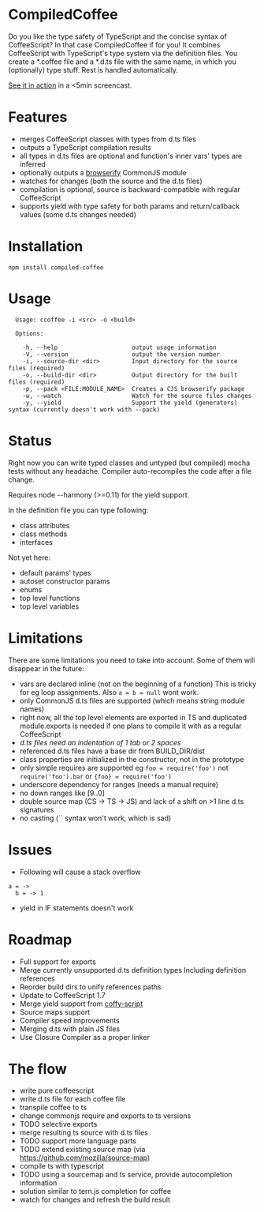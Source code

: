 # CompiledCoffee

Do you like the type safety of TypeScript and the concise syntax of 
CoffeeScript? In that case CompiledCoffee if for you! It combines CoffeeScript 
with TypeScript's type system via the definition files. You create a *.coffee 
file and a *.d.ts file with the same name, in which you (optionally) type 
stuff. Rest is handled automatically.

[See it in action](http://www.youtube.com/watch?v=aj4V8TVbjP0) in a <5min 
screencast.

# Features

- merges CoffeeScript classes with types from d.ts files
- outputs a TypeScript compilation results
- all types in d.ts files are optional and function's inner vars' types are
 inferred
- optionally outputs a [browserify](https://github.com/substack/node-browserify) 
 CommonJS module
- watches for changes (both the source and the d.ts files)
- compilation is optional, source is backward-compatible with regular 
 CoffeeScript
- supports yield with type safety for both params and return/callback values 
 (some d.ts changes needed)

# Installation

```
npm install compiled-coffee
```

# Usage

```
  Usage: ccoffee -i <src> -o <build>

  Options:

    -h, --help                     output usage information
    -V, --version                  output the version number
    -i, --source-dir <dir>         Input directory for the source files (required)
    -o, --build-dir <dir>          Output directory for the built files (required)
    -p, --pack <FILE:MODULE_NAME>  Creates a CJS browserify package
    -w, --watch                    Watch for the source files changes
    -y, --yield                    Support the yield (generators) syntax (currently doesn't work with --pack)
```

# Status

Right now you can write typed classes and untyped (but compiled) mocha tests
without any headache. Compiler auto-recompiles the code after a file change.

Requires node --harmony (>=0.11) for the yield support.

In the definition file you can type following:

- class attributes
- class methods
- interfaces

Not yet here:

- default params' types
- autoset constructor params
- enums
- top level functions
- top level variables

# Limitations

There are some limitations you need to take into account. Some of them will 
disappear in the future:

- vars are declared inline (not on the beginning of a function)
  This is tricky for eg loop assignments. Also `a = b = null` wont work.
- only CommonJS d.ts files are supported (which means string module names)
- right now, all the top level elements are exported in TS and duplicated 
  module.exports is needed if one plans to compile it with as a regular
  CoffeeScript
- *d.ts files need an indentation of 1 tab or 2 spaces*
- referenced d.ts files have a base dir from BUILD_DIR/dist
- class properties are initialized in the constructor, not in the prototype
- only simple requires are supported eg `foo = require('foo')` 
  not `require('foo').bar` or `{foo} = require('foo')`
- underscore dependency for ranges (needs a manual require)
- no down ranges like [9..0]
- double source map (CS -> TS -> JS) and lack of a shift on >1 line d.ts 
 signatures
- no casting (\`\` syntax won't work, which is sad)

# Issues

- Following will cause a stack overflow
```
a = ->
  b = -> 1
```
- yield in IF statements doesn't work

# Roadmap

- Full support for exports
- Merge currently unsupported d.ts definition types
  Including definition references
- Reorder build dirs to unify references paths
- Update to CoffeeScript 1.7
- Merge yield support from [coffy-script](https://github.com/loveencounterflow/coffy-script)
- Source maps support
- Compiler speed improvements
- Merging d.ts with plain JS files
- Use Closure Compiler as a proper linker

# The flow

- write pure coffeescript
- write d.ts file for each coffee file
- transpile coffee to ts
- change commonjs require and exports to ts versions
 - TODO selective exports
- merge resulting ts source with d.ts files
 - TODO support more language parts
 - TODO extend existing source map (via https://github.com/mozilla/source-map)
- compile ts with typescript
- TODO using a sourcemap and ts service, provide autocompletion information
 - solution similar to tern.js completion for coffee
- watch for changes and refresh the build result
